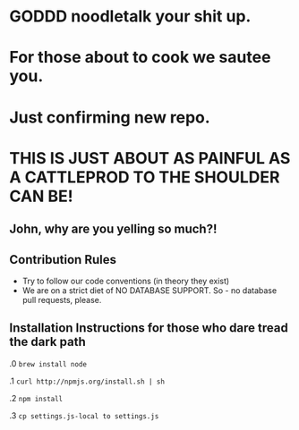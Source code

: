 # GODDD noodletalk your shit up.
# For those about to cook we sautee you.
# Just confirming new repo.
# THIS IS JUST ABOUT AS PAINFUL AS A CATTLEPROD TO THE SHOULDER CAN BE!

## John, why are you yelling so much?!

## Contribution Rules

* Try to follow our code conventions (in theory they exist)
* We are on a strict diet of NO DATABASE SUPPORT. So - no database pull requests, please.

## Installation Instructions for those who dare tread the dark path

.0 `brew install node`

.1 `curl http://npmjs.org/install.sh | sh`

.2 `npm install`

.3 `cp settings.js-local to settings.js`

